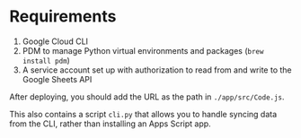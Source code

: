 # Requirements

1. Google Cloud CLI
2. PDM to manage Python virtual environments and packages (`brew install pdm`)
3. A service account set up with authorization to read from and write to the Google Sheets API

After deploying, you should add the URL as the path in `./app/src/Code.js`.

This also contains a script `cli.py` that allows you to handle syncing data from the CLI, rather than 
installing an Apps Script app.